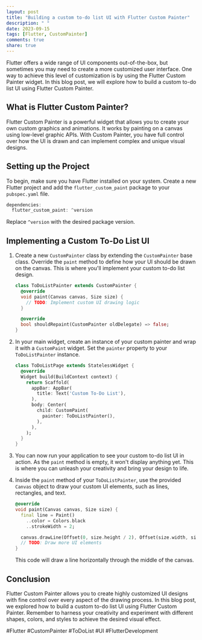 ```yaml
---
layout: post
title: "Building a custom to-do list UI with Flutter Custom Painter"
description: " "
date: 2023-09-15
tags: [Flutter, CustomPainter]
comments: true
share: true
---
```


Flutter offers a wide range of UI components out-of-the-box, but sometimes you may need to create a more customized user interface. One way to achieve this level of customization is by using the Flutter Custom Painter widget. In this blog post, we will explore how to build a custom to-do list UI using Flutter Custom Painter.

## What is Flutter Custom Painter?

Flutter Custom Painter is a powerful widget that allows you to create your own custom graphics and animations. It works by painting on a canvas using low-level graphic APIs. With Custom Painter, you have full control over how the UI is drawn and can implement complex and unique visual designs.

## Setting up the Project

To begin, make sure you have Flutter installed on your system. Create a new Flutter project and add the `flutter_custom_paint` package to your `pubspec.yaml` file.

```dart
dependencies:
  flutter_custom_paint: ^version
```

Replace `^version` with the desired package version.

## Implementing a Custom To-Do List UI

1. Create a new `CustomPainter` class by extending the `CustomPainter` base class. Override the `paint` method to define how your UI should be drawn on the canvas. This is where you'll implement your custom to-do list design.

   ```dart
   class ToDoListPainter extends CustomPainter {
     @override
     void paint(Canvas canvas, Size size) {
       // TODO: Implement custom UI drawing logic
     }
   
     @override
     bool shouldRepaint(CustomPainter oldDelegate) => false;
   }
   ```

2. In your main widget, create an instance of your custom painter and wrap it with a `CustomPaint` widget. Set the `painter` property to your `ToDoListPainter` instance.

   ```dart
   class ToDoListPage extends StatelessWidget {
     @override
     Widget build(BuildContext context) {
       return Scaffold(
         appBar: AppBar(
           title: Text('Custom To-Do List'),
         ),
         body: Center(
           child: CustomPaint(
             painter: ToDoListPainter(),
           ),
         ),
       );
     }
   }
   ```

3. You can now run your application to see your custom to-do list UI in action. As the `paint` method is empty, it won't display anything yet. This is where you can unleash your creativity and bring your design to life.

4. Inside the `paint` method of your `ToDoListPainter`, use the provided `Canvas` object to draw your custom UI elements, such as lines, rectangles, and text.

   ```dart
   @override
   void paint(Canvas canvas, Size size) {
     final line = Paint()
       ..color = Colors.black
       ..strokeWidth = 2;
   
     canvas.drawLine(Offset(0, size.height / 2), Offset(size.width, size.height / 2), line);
     // TODO: Draw more UI elements
   }
   ```

   This code will draw a line horizontally through the middle of the canvas.

## Conclusion

Flutter Custom Painter allows you to create highly customized UI designs with fine control over every aspect of the drawing process. In this blog post, we explored how to build a custom to-do list UI using Flutter Custom Painter. Remember to harness your creativity and experiment with different shapes, colors, and styles to achieve the desired visual effect.

#Flutter #CustomPainter #ToDoList #UI #FlutterDevelopment